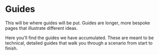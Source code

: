 # Guides

This will be where guides will be put. Guides are longer, more bespoke pages that illustrate different ideas.

Here you'll find the guides we have accumulated. These are meant to be technical, detailed guides that walk you through
a scenario from start to finish.